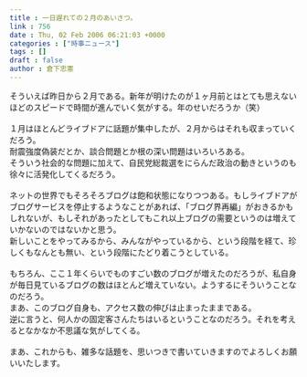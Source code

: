 ```yaml
---
title : 一日遅れての２月のあいさつ。
link : 756
date : Thu, 02 Feb 2006 06:21:03 +0000
categories : ["時事ニュース"]
tags : []
draft : false
author : 倉下忠憲
---
```


そういえば昨日から２月である。新年が明けたのが１ヶ月前とはとても思えないほどのスピードで時間が進んでいく気がする。年のせいだろうか（笑）<BR><BR>１月はほとんどライブドアに話題が集中したが、２月からはそれも収まっていくだろう。<BR>耐震強度偽装だとか、談合問題とか根の深い問題はいろいろある。<BR>そういう社会的な問題に加えて、自民党総裁選をにらんだ政治の動きというのも徐々に活発化してくるだろう。<BR><BR>ネットの世界でもそろそろブログは飽和状態になりつつある。もしライブドアがブログサービスを停止するようなことがあれば、「ブログ界再編」がおきるかもしれないが、もしそれがあったとしてもこれ以上ブログの需要というのは増えていかないのではないかと思う。<BR>新しいことをやってみるから、みんながやっているから、という段階を経て、珍しくもなんとも無い、という段階にたどり着こうとしている。<BR><BR>もちろん、ここ１年くらいでものすごい数のブログが増えたのだろうが、私自身が毎日見ているブログの数はほとんど増えていない。ようするにそういうことなのだろう。<BR>まあ、このブログ自身も、アクセス数の伸びは止まったままである。<BR>逆に言うと、何人かの固定客さんたちはいるということなのだろう。それを考えるとなかなか不思議な気がしてくる。<BR><BR>まあ、これからも、雑多な話題を、思いつきで書いていきますのでよろしくお願いいたします。<br><br>
